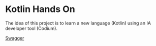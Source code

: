 # Kotlin Hands On

The idea of this project is to learn a new language (Kotlin) using an IA developer tool (Codium).

[Swagger](http://localhost:8081/swagger-ui.html)

